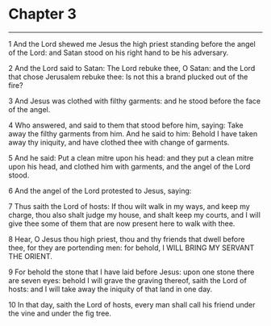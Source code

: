 # Chapter 3

***

1 And the Lord shewed me Jesus the high priest standing before the angel of the Lord: and Satan stood on his right hand to be his adversary.

2 And the Lord said to Satan: The Lord rebuke thee, O Satan: and the Lord that chose Jerusalem rebuke thee: Is not this a brand plucked out of the fire?

3 And Jesus was clothed with filthy garments: and he stood before the face of the angel.

4 Who answered, and said to them that stood before him, saying: Take away the filthy garments from him. And he said to him: Behold I have taken away thy iniquity, and have clothed thee with change of garments.

5 And he said: Put a clean mitre upon his head: and they put a clean mitre upon his head, and clothed him with garments, and the angel of the Lord stood.

6 And the angel of the Lord protested to Jesus, saying:

7 Thus saith the Lord of hosts: If thou wilt walk in my ways, and keep my charge, thou also shalt judge my house, and shalt keep my courts, and I will give thee some of them that are now present here to walk with thee.

8 Hear, O Jesus thou high priest, thou and thy friends that dwell before thee, for they are portending men: for behold, I WILL BRING MY SERVANT THE ORIENT.

9 For behold the stone that I have laid before Jesus: upon one stone there are seven eyes: behold I will grave the graving thereof, saith the Lord of hosts: and I will take away the iniquity of that land in one day.

10 In that day, saith the Lord of hosts, every man shall call his friend under the vine and under the fig tree.

